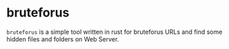 # bruteforus
`bruteforus` is a simple tool written in rust for bruteforus URLs and find some hidden files and folders on Web Server.
